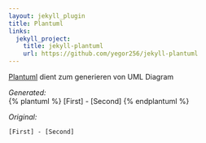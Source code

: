 ```yaml
---
layout: jekyll_plugin
title: Plantuml
links:
  jekyll_project:
    title: jekyll-plantuml
    url: https://github.com/yegor256/jekyll-plantuml
---
```


[Plantuml][plantuml] dient zum generieren von UML Diagram

<!--more-->


*Generated:*   
{% plantuml %}
[First] - [Second]
{% endplantuml %}

*Original:*   

```
[First] - [Second]
```

[plantuml]: {{site.data.links['plantuml'].url}}

